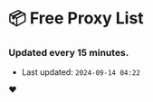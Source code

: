 # :package: Free Proxy List
### Updated every 15 minutes.

- Last updated: `2024-09-14 04:22`

:heart:
